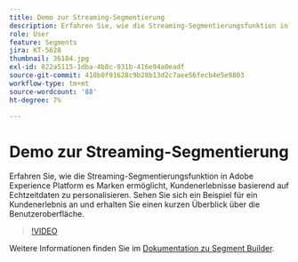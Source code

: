 ```yaml
---
title: Demo zur Streaming-Segmentierung
description: Erfahren Sie, wie die Streaming-Segmentierungsfunktion in Adobe Experience Platform es Marken ermöglicht, Kundenerlebnisse basierend auf Echtzeitdaten zu personalisieren. Sehen Sie sich ein Beispiel für ein Kundenerlebnis an und erhalten Sie einen kurzen Überblick über die Benutzeroberfläche.
role: User
feature: Segments
jira: KT-5628
thumbnail: 36184.jpg
exl-id: 822a5115-1dba-4b8c-931b-416e94a0eadf
source-git-commit: 410b0f91628c9b28b13d2c7aee56fecb4e5e9803
workflow-type: tm+mt
source-wordcount: '88'
ht-degree: 7%

---
```


# Demo zur Streaming-Segmentierung

Erfahren Sie, wie die Streaming-Segmentierungsfunktion in Adobe Experience Platform es Marken ermöglicht, Kundenerlebnisse basierend auf Echtzeitdaten zu personalisieren. Sehen Sie sich ein Beispiel für ein Kundenerlebnis an und erhalten Sie einen kurzen Überblick über die Benutzeroberfläche.

>[!VIDEO](https://video.tv.adobe.com/v/36184?quality=12&learn=on)

Weitere Informationen finden Sie im [Dokumentation zu Segment Builder](https://experienceleague.adobe.com/docs/experience-platform/segmentation/ui/segment-builder.html?lang=de).

